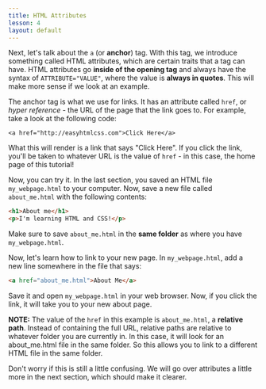 ```yaml
---
title: HTML Attributes
lesson: 4
layout: default
---
```


Next, let's talk about the `a` (or **anchor**) tag. With this tag, we introduce something called HTML attributes, which are certain traits that a tag can have. HTML attributes go **inside of the opening tag** and always have the syntax of `ATTRIBUTE="VALUE"`, where the value is **always in quotes**. This will make more sense if we look at an example.

The anchor tag is what we use for links. It has an attribute called `href`, or *hyper reference* - the URL of the page that the link goes to. For example, take a look at the following code:

```
<a href="http://easyhtmlcss.com">Click Here</a>
```

What this will render is a link that says "Click Here". If you click the link, you'll be taken to whatever URL is the value of `href` - in this case, the home page of this tutorial!

Now, you can try it. In the last section, you saved an HTML file `my_webpage.html` to your computer. Now, save a new file called `about_me.html` with the following contents: 

```html
<h1>About me</h1>
<p>I'm learning HTML and CSS!</p>
```

Make sure to save `about_me.html` in the **same folder** as where you have `my_webpage.html`. 

Now, let's learn how to link to your new page. In `my_webpage.html`, add a new line somewhere in the file that says: 

```html
<a href="about_me.html">About Me</a>
```

Save it and open `my_webpage.html` in your web browser. Now, if you click the link, it will take you to your new about page. 

**NOTE:** The value of the `href` in this example is `about_me.html`, a **relative path**. Instead of containing the full URL, relative paths are relative to whatever folder you are currently in. In this case, it will look for an about_me.html file in the same folder. So this allows you to link to a different HTML file in the same folder. 

Don't worry if this is still a little confusing. We will go over attributes a little more in the next section, which should make it clearer.
